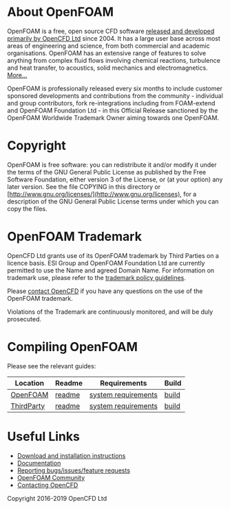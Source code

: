 # About OpenFOAM
OpenFOAM is a free, open source CFD software [released and developed primarily by OpenCFD Ltd](http://www.openfoam.com) since 2004. It has a large user base across most areas of engineering and science, from both commercial and academic organisations. OpenFOAM has an extensive range of features to solve anything from complex fluid flows involving chemical reactions, turbulence and heat transfer, to acoustics, solid mechanics and electromagnetics.  [More...](http://www.openfoam.com/documentation)


OpenFOAM is professionally released every six months to include customer sponsored developments and contributions from the community - individual and group contributors, fork re-integrations including from FOAM-extend and OpenFOAM Foundation Ltd - in this Official Release sanctioned by the OpenFOAM Worldwide Trademark Owner aiming towards one OpenFOAM.


# Copyright
OpenFOAM is free software: you can redistribute it and/or modify it under the terms of the GNU General Public License as published by the Free Software Foundation, either version 3 of the License, or (at your option) any later version.  See the file COPYING in this directory or [http://www.gnu.org/licenses/](http://www.gnu.org/licenses), for a description of the GNU General Public License terms under which you can copy the files.


# OpenFOAM Trademark
OpenCFD Ltd grants use of its OpenFOAM trademark by Third Parties on a licence basis. ESI Group and OpenFOAM Foundation Ltd are currently permitted to use the Name and agreed Domain Name. For information on trademark use, please refer to the [trademark policy guidelines](http://www.openfoam.com/legal/trademark-policy.php).

Please [contact OpenCFD](http://www.openfoam.com/contact) if you have any questions on the use of the OpenFOAM trademark.

Violations of the Trademark are continuously monitored, and will be duly prosecuted.


# Compiling OpenFOAM

Please see the relevant guides:

| Location    | Readme    | Requirements | Build |
|-------------|-----------|--------------|-------|
| [OpenFOAM][repo openfoam] | [readme][link openfoam-readme] | [system requirements][link openfoam-require] | [build][link openfoam-build] |
| [ThirdParty][repo third] | [readme][link third-readme] | [system requirements][link third-require] | [build][link third-build] |



<!-- OpenFOAM -->

[repo openfoam]: https://develop.openfoam.com/Development/OpenFOAM-plus/
[repo third]: https://develop.openfoam.com/Development/ThirdParty-plus/

[link openfoam-readme]: https://develop.openfoam.com/Development/OpenFOAM-plus/blob/develop/README.md
[link openfoam-issues]: https://develop.openfoam.com/Development/OpenFOAM-plus/blob/develop/doc/BuildIssues.md
[link openfoam-config]: https://develop.openfoam.com/Development/OpenFOAM-plus/blob/develop/doc/Config.md
[link openfoam-build]: https://develop.openfoam.com/Development/OpenFOAM-plus/blob/develop/doc/Build.md
[link openfoam-require]: https://develop.openfoam.com/Development/OpenFOAM-plus/blob/develop/doc/Requirements.md
[link third-readme]: https://develop.openfoam.com/Development/ThirdParty-plus/blob/develop/README.md
[link third-build]: https://develop.openfoam.com/Development/ThirdParty-plus/blob/develop/BUILD.md
[link third-require]: https://develop.openfoam.com/Development/ThirdParty-plus/blob/develop/Requirements.md


# Useful Links
- [Download and installation instructions](http://www.openfoam.com/download/)
- [Documentation](http://www.openfoam.com/documentation)
- [Reporting bugs/issues/feature requests](http://www.openfoam.com/code/bug-reporting.php)
- [OpenFOAM Community](http://www.openfoam.com/community/)
- [Contacting OpenCFD](http://www.openfoam.com/contact/)

Copyright 2016-2019 OpenCFD Ltd
